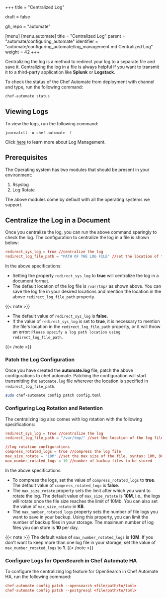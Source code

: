+++
title = "Centralized Log"

draft = false

gh_repo = "automate"

[menu]
  [menu.automate]
    title = "Centralized Log"
    parent = "automate/configuring_automate"
    identifier = "automate/configuring_automate/log_management.md Centralized Log"
    weight = 42
+++

Centralizing the log is a method to redirect your log to a separate file and save it. Centralizing the log in a file is always helpful if you want to transmit it to a third-party application like **Splunk** or **Logstack**.

To check the status of the Chef Automate from deployment with channel and type, run the following command:

```bash
chef-automate status
```

## Viewing Logs

To view the logs, run the following command:

```shell
journalctl -u chef-automate -f
```

Click [here](/automate/configuring_automate/log_management) to learn more about Log Management.

## Prerequisites

The Operating system has two modules that should be present in your environment:

1. Rsyslog
1. Log Rotate

The above modules come by default with all the operating systems we support.

## Centralize the Log in a Document

Once you centralize the log, you can run the above command sparingly to check the log. The configuration to centralize the log in a file is shown below:

```toml
redirect_sys_log = true //centralize the log
redirect_log_file_path = "PATH OF THE LOG FILE" //set the location of the log file. syntax: /var/tmp/
```

In the above specifications:

- Setting the property `redirect_sys_log` to **true** will centralize the log in a document format.
- The default location of the log file is `/var/tmp/` as shown above. You can save the log file in your desired locations and mention the location in the above `redirect_log_file_path` property.

{{< note >}}

- The default value of `redirect_sys_log` is **false**.
- If the value of `redirect_sys_log` is set to **true**, it is necessary to mention the file's location in the `redirect_log_file_path` property, or it will throw an error: `Please specify a log path location using redirect_log_file_path`.

{{< /note >}}

### Patch the Log Configuration

Once you have created the **automate.log** file, patch the above configurations to chef automate. Patching the configuration will start transmitting the `automate.log` file wherever the location is specified in `redirect_log_file_path`.

```bash
sudo chef-automate config patch config.toml
```

### Configuring Log Rotation and Retention

The centralizing log also comes with log rotation with the following specifications:

```toml
redirect_sys_log = true //centralize the log
redirect_log_file_path = "/var/tmp/" //set the location of the log file

//log rotation configurations
compress_rotated_logs = true //compress the log file
max_size_rotate = "10M" //set the max size of the file. syntax: 10M, 90k
max_number_rotated_logs = 10 //number of backup files to be stored
```

In the above specifications:

- To compress the logs, set the value of `compress_rotated_logs` to **true**. The default value of `compress_rotated_logs` is **false**.
- The `max_size_rotate` property sets the limit after which you want to rotate the log. The default value of `max_size_rotate` is **10M**, i.e., the logs will rotate once the file size reaches the limit of 10Mb. You can also set the value of `max_size_rotate` in **KB**.
- The `max_number_rotated_logs` property sets the number of file logs you want to save in your backup. Using this property, you can limit the number of backup files in your storage. The maximum number of log files you can store is **10** per day.

{{< note >}} The default value of `max_number_rotated_logs` is **10M**. If you don't want to keep more than one log file in your storage, set the value of `max_number_rotated_logs` to **1**. {{< /note >}}

### Configure Logs for OpenSearch in Chef Automate HA

To configure the centralizing log feature for OpenSearch in Chef Automate HA, run the following command:

```toml
chef-automate config patch --opensearch <file/path/to/toml>
chef-automate config patch --postgresql <file/path/to/toml>
```
